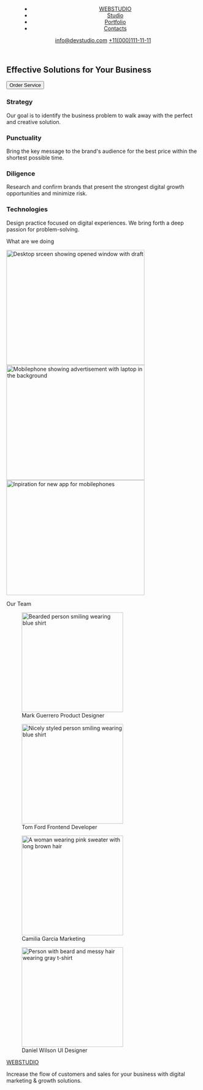 <!DOCTYPE  html>
<html  lang="en">
  <head>
    <meta charset="UTF-8">
    <meta name="viewport" content="width=device-width, initial-scale=1.0">
    <link rel="stylesheet" href="styles.css">
    <title>Studio</title>
  </head>
  <body>
    <!-- Menu -->
    <header>
      <nav class="main-navigation">
        <menu>
          <ul>
            <li><a href="#">WEB<span>STUDIO</span></a></li>
            <li><a href="#">Studio</a></li>
            <li><a href="#">Portfolio</a></li>
            <li><a href="#">Contacts</a></li>
          </ul>
        </menu>
      </nav>
      <section>
        <!-- Contacts -->
        <a href="mailto:info@devstudio.com">info@devstudio.com</a>
        <a href="tel:+11(000)111-11-11">+11(000)111-11-11</a>
      </section>
    </header>
    <main>
      <article>
        <h1>Effective Solutions for Your Business</h1>
        <button type="button">Order Service</button>
      </article>
      <article>
      <section>
      <div class="container">
        <h3>Strategy</h3>
          <p>Our goal is to identify the business problem to walk away with the perfect and creative solution. </p>
        <h3>Punctuality</h3>
          <p>Bring the key message to the brand's audience for the best price within the shortest possible time.</p>
        <h3>Diligence</h3>
          <p>Research and confirm brands that present the strongest digital growth opportunities and minimize risk.</p>
        <h3>Technologies</h3>
          <p>Design practice focused on digital experiences. We bring forth a deep passion for problem-solving.</p>
      </div>
      </section>
      </article>
      <section>
      <p>What are we doing</p>
        <img src="../goit-images/images/Rectangle71.jpg" alt="Desktop srceen showing opened window with draft" 
           width="360" 
           height="300">
        <img src="../goit-images/images/Rectangle71(2).jpg" alt="Mobilephone showing advertisement with laptop in the background" 
           width="360" 
           height="300">
        <img src="../goit-images/images/Rectangle7(13).jpg" alt="Inpiration for new app for mobilephones" 
           width="360" 
           height="300">
      </section>
      <section>     
      <p>Our Team</p>
        <figure>
        <img src="../goit-images/images/img.jpg" alt="Bearded person smiling wearing blue shirt" 
           width="264" 
           height="260">
            <figcaption>Mark Guerrero Product Designer</figcaption>
        </figure>
        <figure>  
        <img src="../goit-images/images/img(1).jpg" alt="Nicely styled person smiling wearing blue shirt" 
          width="264" 
          height="260">
            <figcaption>Tom Ford Frontend Developer</figcaption>
        </figure>
        <figure>
        <img src="../goit-images/images/img(2).jpg" alt="A woman wearing pink sweater with long brown hair" 
          width="264" 
          height="260">
            <figcaption>Camilia Garcia Marketing</figcaption>
        </figure>
        <figure>
        <img src="../goit-images/images/img(3).jpg" alt="Person with beard and messy hair wearing gray t-shirt" 
          width="264" 
          height="260">
            <figcaption>Daniel Wilson UI Designer</figcaption>
        </figure>
        </section>  
    </main>
    <footer>
      <a href="#"><span>WEB</span>STUDIO</a>
      <p>Increase the flow of customers and sales for your business with digital marketing & growth solutions.</p>
    </footer>
  </body>
</html>
